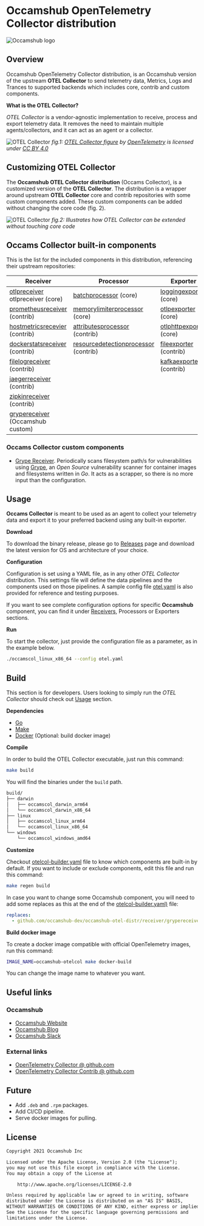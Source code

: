 # Occamshub OpenTelemetry Collector distribution

![Occamshub logo](assets/otel_occams_hub_black_horizontal.png "OpenTelemetry + Occamshub")

## Overview

Occamshub OpenTelemetry Collector distribution, is an Occamshub
version of the upstream __OTEL Collector__ to send telemetry data, Metrics, Logs and
Trances to supported backends which includes core, contrib and custom components.

**What is the OTEL Collector?**

_OTEL Collector_ is a vendor-agnostic implementation to receive, process and export
telemetry data. It removes the need to maintain multiple agents/collectors, and
it can act as an agent or a collector.

![OTEL Collector](assets/otel-col.png "OTEL Collector overview")
*fig.1: [OTEL Collector figure](https://github.com/open-telemetry/opentelemetry.io/blob/main/iconography/Otel_Collector.svg) by [OpenTelemetry](https://opentelemetry.io/) is licensed under [CC BY 4.0](https://creativecommons.org/licenses/by/4.0/)*

## Customizing OTEL Collector

The __Occamshub OTEL Collector distribution__ (Occams Collector), is a customized version of the __OTEL Collector__. The 
distribution is a wrapper around upstream __OTEL Collector__ core and contrib repositories with
some custom components added. These custom components can be added without changing the core
code (fig. 2).

![OTEL Collector](assets/occams-otel-col.png "OTEL Collector overview")
*fig.2: Illustrates how OTEL Collector can be extended without touching core code*

## Occams Collector built-in components

This is the list for the included components in this distribution, referencing their
upstream repositories:

| Receiver                                                                                                                                  | Processor                                                                                                                                                | Exporter                                                                                                                      |
|-------------------------------------------------------------------------------------------------------------------------------------------|----------------------------------------------------------------------------------------------------------------------------------------------------------|-------------------------------------------------------------------------------------------------------------------------------|
| [otlpreceiver](https://github.com/open-telemetry/opentelemetry-collector/tree/main/receiver/otlpreceiver) otlpreceiver (core)             | [batchprocessor](https://github.com/open-telemetry/opentelemetry-collector/tree/main/processor/batchprocessor) (core)                                    | [loggingexporter](https://github.com/open-telemetry/opentelemetry-collector/tree/main/exporter/loggingexporter) (core)        |
| [prometheusreceiver](https://github.com/open-telemetry/opentelemetry-collector-contrib/tree/main/receiver/prometheusreceiver) (contrib)   | [memorylimiterprocessor](https://github.com/open-telemetry/opentelemetry-collector/tree/main/processor/memorylimiterprocessor) (core)                    | [otlpexporter](https://github.com/open-telemetry/opentelemetry-collector/tree/main/exporter/otlpexporter)  (core)             |
| [hostmetricsrecevier](https://github.com/open-telemetry/opentelemetry-collector-contrib/tree/main/receiver/hostmetricsreceiver) (contrib) | [attributesprocessor](https://github.com/open-telemetry/opentelemetry-collector-contrib/tree/main/processor/attributesprocessor) (contrib)               | [otlphttpexporter](https://github.com/open-telemetry/opentelemetry-collector/tree/main/exporter/otlphttpexporter) (core)      |
| [dockerstatsreceiver](https://github.com/open-telemetry/opentelemetry-collector-contrib/tree/main/receiver/dockerstatsreceiver) (contrib) | [resourcedetectionprocessor](https://github.com/open-telemetry/opentelemetry-collector-contrib/tree/main/processor/resourcedetectionprocessor) (contrib) | [fileexporter](https://github.com/open-telemetry/opentelemetry-collector-contrib/tree/main/exporter/fileexporter) (contrib)   |
| [filelogreceiver](https://github.com/open-telemetry/opentelemetry-collector-contrib/tree/main/receiver/filelogreceiver) (contrib)         |                                                                                                                                                          | [kafkaexporter](https://github.com/open-telemetry/opentelemetry-collector-contrib/tree/main/exporter/kafkaexporter) (contrib) |
| [jaegerreceiver](https://github.com/open-telemetry/opentelemetry-collector-contrib/tree/main/receiver/jaegerreceiver) (contrib)           |                                                                                                                                                          |                                                                                                                               |
| [zipkinreceiver](https://github.com/open-telemetry/opentelemetry-collector-contrib/tree/main/receiver/zipkinreceiver) (contrib)           |                                                                                                                                                          |                                                                                                                               |
| [grypereceiver](receiver/grypereceiver) (Occamshub custom)                                                                                |                                                                                                                                                          |                                                                                                                               |

### Occams Collector custom components

* [Grype Receiver](receiver/grypereceiver). Periodically scans filesystem path/s for vulnerabilities using
  [Grype](https://github.com/anchore/grype), an _Open Source_ vulnerability scanner for container images and 
  filesystems written in _Go_. It acts as a scrapper, so there is no more input than the configuration.

## Usage

__Occams Collector__ is meant to be used as an agent to collect your
telemetry data and export it to your preferred backend using any built-in exporter.

**Download**

To download the binary release, please go to [Releases](https://github.com/occamshub-dev/occamshub-otel-distr/releases)
page and download the latest version for OS and architecture of your choice.

**Configuration**

Configuration is set using a YAML file, as in any other _OTEL Collector_ distribution.
This settings file will define the data pipelines and the components used on those
pipelines. A sample config file [otel.yaml](otel.yaml) is also provided for reference
and testing purposes.

If you want to see complete configuration options for specific __Occamshub__ component, you can
find it under [Receivers](receiver), Processors or Exporters sections.

**Run**

To start the collector, just provide the configuration file as a parameter, as in the
example below.

```bash
./occamscol_linux_x86_64 --config otel.yaml
```

## Build

This section is for developers. Users looking to simply run the _OTEL Collector_ 
should check out [Usage](#Usage) section.

**Dependencies**

* [Go](https://go.dev)
* [Make](https://www.gnu.org/software/make/)
* [Docker](https://www.docker.com/) (Optional: build docker image)

**Compile**

In order to build the OTEL Collector executable, just run this command:

```bash
make build
```

You will find the binaries under the `build` path.

```txt
build/
├── darwin
│   ├── occamscol_darwin_arm64
│   └── occamscol_darwin_x86_64
├── linux
│   ├── occamscol_linux_arm64
│   └── occamscol_linux_x86_64
└── windows
    └── occamscol_windows_amd64
```

**Customize**

Checkout [otelcol-builder.yaml](otelcol-builder.yaml) file to know which components are
built-in by default. If you want to include or exclude components, edit this file and
run this command:

```bash
make regen build
```

In case you want to change some Occamshub component, you will need to add some replaces
as this at the end of the [otelcol-builder.yaml)](otelcol-builder.yaml) file:

```yaml
replaces:
  - github.com/occamshub-dev/occamshub-otel-distr/receiver/grypereceiver => ./receiver/grypereceiver
```

**Build docker image**

To create a docker image compatible with official OpenTelemetry images,
run this command:

```bash
IMAGE_NAME=occamshub-otelcol make docker-build
```
You can change the image name to whatever you want.

## Useful links

### Occamshub

* [Occamshub Website](https://occamshub.com)
* [Occamshub Blog](https://blog.occamshub.com)
* [Occamshub Slack](https://occamshub.slack.com)

### External links

* [OpenTelemetry Collector @ github.com](https://github.com/open-telemetry/opentelemetry-collector)
* [OpenTelemetry Collector Contrib @ github.com](https://github.com/open-telemetry/opentelemetry-collector-contrib)

## Future

* Add `.deb` and `.rpm` packages.
* Add CI/CD pipeline.
* Serve docker images for pulling.

## License

```txt
Copyright 2021 Occamshub Inc

Licensed under the Apache License, Version 2.0 (the "License");
you may not use this file except in compliance with the License.
You may obtain a copy of the License at

    http://www.apache.org/licenses/LICENSE-2.0

Unless required by applicable law or agreed to in writing, software
distributed under the License is distributed on an "AS IS" BASIS,
WITHOUT WARRANTIES OR CONDITIONS OF ANY KIND, either express or implied.
See the License for the specific language governing permissions and
limitations under the License.
```